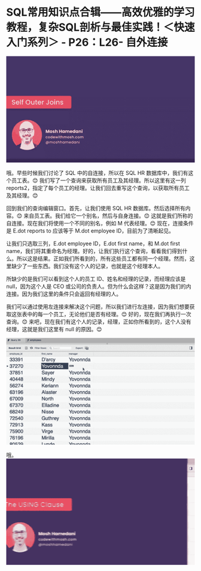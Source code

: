 # SQL常用知识点合辑——高效优雅的学习教程，复杂SQL剖析与最佳实践！＜快速入门系列＞ - P26：L26- 自外连接 

![](img/1dbca701ee2f5a521a87b8d364fbbbac_0.png)

哦。早些时候我们讨论了 SQL 中的自连接，所以在 SQL HR 数据库中，我们有这个员工表。😊 我们写了一个查询来获取所有员工及其经理。所以这里有这一列 reports2，指定了每个员工的经理。让我们回去重写这个查询，以获取所有员工及其经理。😊

回到我们的查询编辑窗口。首先，让我们使用 SQL HR 数据库。然后选择所有内容。😊 来自员工表。我们给它一个别名，然后与自身连接。😊 这就是我们所称的自连接。现在我们将使用一个不同的别名，例如 M 代表经理。😊 现在，连接条件是 E.dot reports to 应该等于 M.dot employee ID，目前为了清晰起见。

让我们只选取三列，E.dot employee ID，E.dot first name，和 M.dot first name，我们将其重命名为经理。好的，让我们执行这个查询，看看我们得到什么。所以这是结果。正如我们所看到的，所有这些员工都有同一个经理。然而，这里缺少了一些东西。我们没有这个人的记录，也就是这个经理本人。

所缺少的是我们可以看到这个人的员工 ID、姓名和经理的记录，而经理应该是 null，因为这个人是 CEO 或公司的负责人。但为什么会这样？这是因为我们的内连接。因为我们这里的条件只会返回有经理的人。

我们可以通过使用左连接来解决这个问题，所以我们进行左连接，因为我们想要获取这张表中的每一个员工，无论他们是否有经理。😊 好的，现在我们再执行一次查询。😊 来吧，现在我们有这个人的记录，经理，正如你所看到的，这个人没有经理，这就是我们这里有 null 的原因。😊

![](img/1dbca701ee2f5a521a87b8d364fbbbac_2.png)

哦。![](img/1dbca701ee2f5a521a87b8d364fbbbac_4.png)
